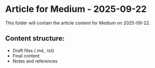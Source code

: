 # Article for Medium - 2025-09-22

This folder will contain the article content for Medium on 2025-09-22.

## Content structure:
- Draft files (.md, .txt)
- Final content
- Notes and references
